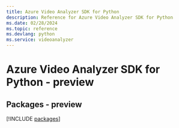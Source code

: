 ```yaml
---
title: Azure Video Analyzer SDK for Python
description: Reference for Azure Video Analyzer SDK for Python
ms.date: 02/28/2024
ms.topic: reference
ms.devlang: python
ms.service: videoanalyzer
---
```

# Azure Video Analyzer SDK for Python - preview
## Packages - preview
[!INCLUDE [packages](video-analyzer-index.md)]